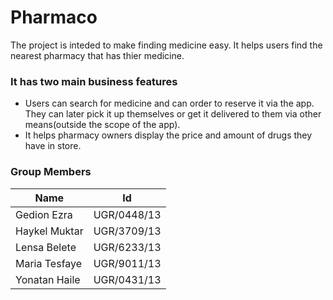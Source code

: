 # Pharmaco
The project is inteded to make finding medicine easy. It helps users find the nearest pharmacy that has thier medicine.
### It has two main business features

* Users can search for medicine and can order to reserve it via the app. They can later pick it up themselves or get it delivered to them via other means(outside the scope of the app).
* It helps pharmacy owners display the price and amount of drugs they have in store.


### Group Members
| Name | Id |
| -------- | ------- |
| Gedion Ezra  | UGR/0448/13 |
| Haykel Muktar | UGR/3709/13 |
| Lensa Belete    | UGR/6233/13 |
| Maria Tesfaye  | UGR/9011/13 |
| Yonatan Haile | UGR/0431/13 |
